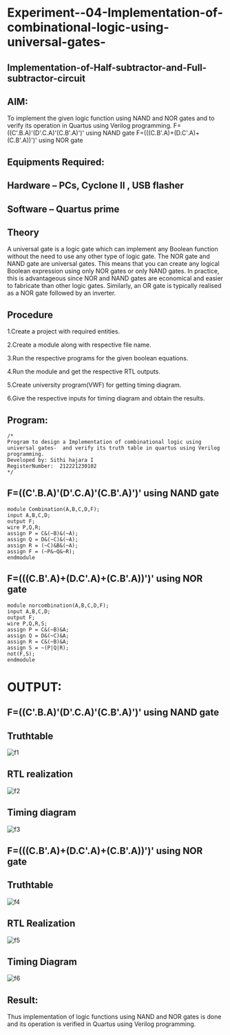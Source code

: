 # Experiment--04-Implementation-of-combinational-logic-using-universal-gates-
 ## Implementation-of-Half-subtractor-and-Full-subtractor-circuit
## AIM:
To implement the given logic function using NAND and NOR gates and to verify its operation in Quartus using Verilog programming.
F=((C'.B.A)'(D'.C.A)'(C.B'.A)')' using NAND gate
F=(((C.B'.A)+(D.C'.A)+(C.B'.A))')' using NOR gate


## Equipments Required:
## Hardware – PCs, Cyclone II , USB flasher
## Software – Quartus prime
## Theory
 A universal gate is a logic gate which can implement any Boolean function without the need to use any other type of logic gate. The NOR gate and NAND gate are universal gates. This means that you can create any logical Boolean expression using only NOR gates or only NAND gates. In practice, this is advantageous since NOR and NAND gates are economical and easier to fabricate than other logic gates. Similarly, an OR gate is typically realised as a NOR gate followed by an inverter.
## Procedure
1.Create a project with required entities.

2.Create a module along with respective file name.

3.Run the respective programs for the given boolean equations.

4.Run the module and get the respective RTL outputs.

5.Create university program(VWF) for getting timing diagram.

6.Give the respective inputs for timing diagram and obtain the results.

## Program:
```
/*
Program to design a Implementation of combinational logic using universal gates-  and verify its truth table in quartus using Verilog programming.
Developed by: Sithi hajara I
RegisterNumber:  212221230102
*/
```

## F=((C'.B.A)'(D'.C.A)'(C.B'.A)')' using NAND gate
```
module Combination(A,B,C,D,F);
input A,B,C,D;
output F;
wire P,Q,R;
assign P = C&(~B)&(~A);
assign Q = D&(~C)&(~A);
assign R = (~C)&B&(~A);
assign F = (~P&~Q&~R);
endmodule
```
## F=(((C.B'.A)+(D.C'.A)+(C.B'.A))')' using NOR gate
```
module norcombination(A,B,C,D,F);
input A,B,C,D;
output F;
wire P,Q,R,S;
assign P = C&(~B)&A;
assign Q = D&(~C)&A;
assign R = C&(~B)&A;
assign S = ~(P|Q|R);
not(F,S);
endmodule
```
# OUTPUT:
## F=((C'.B.A)'(D'.C.A)'(C.B'.A)')' using NAND gate

## Truthtable
![f1](https://user-images.githubusercontent.com/94219582/167394389-8d38de76-e652-4808-b1df-8871725f1a78.png)
##  RTL realization
![f2](https://user-images.githubusercontent.com/94219582/167394437-196d0b7d-2901-4e24-98b4-19dfe5745237.png)
## Timing diagram 
![f3](https://user-images.githubusercontent.com/94219582/167394551-cc944738-5271-4370-8736-2c65864cfd09.jpeg)

## F=(((C.B'.A)+(D.C'.A)+(C.B'.A))')' using NOR gate
## Truthtable
![f4](https://user-images.githubusercontent.com/94219582/167394687-f10e1e34-7679-4d82-9851-c51bdd86b355.png)
## RTL Realization
![f5](https://user-images.githubusercontent.com/94219582/167396798-95ae80f6-d3c8-4e8b-b308-ace6b8a07f37.png)
## Timing Diagram
![f6](https://user-images.githubusercontent.com/94219582/167396858-8051cded-326c-4eba-84f6-47076e29bd20.jpeg)
## Result:
 Thus implementation of logic functions using NAND and NOR gates is done and its operation is verified in Quartus using Verilog programming.

